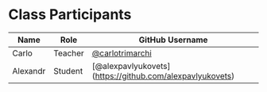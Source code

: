 # Class Participants

| Name | Role | GitHub Username |
|-----|----|--------|
| Carlo | Teacher | [@carlotrimarchi](https://github.com/carlotrimarchi)|
| Alexandr | Student | [@alexpavlyukovets] (https://github.com/alexpavlyukovets)
